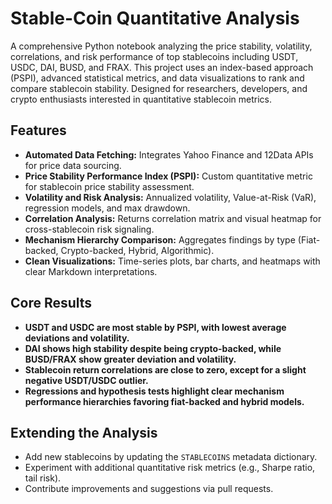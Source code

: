 # Stable-Coin Quantitative Analysis

A comprehensive Python notebook analyzing the price stability, volatility, correlations, and risk performance of top stablecoins including USDT, USDC, DAI, BUSD, and FRAX. This project uses an index-based approach (PSPI), advanced statistical metrics, and data visualizations to rank and compare stablecoin stability. Designed for researchers, developers, and crypto enthusiasts interested in quantitative stablecoin metrics.

## Features

- **Automated Data Fetching:** Integrates Yahoo Finance and 12Data APIs for price data sourcing.
- **Price Stability Performance Index (PSPI):** Custom quantitative metric for stablecoin price stability assessment.
- **Volatility and Risk Analysis:** Annualized volatility, Value-at-Risk (VaR), regression models, and max drawdown.
- **Correlation Analysis:** Returns correlation matrix and visual heatmap for cross-stablecoin risk signaling.
- **Mechanism Hierarchy Comparison:** Aggregates findings by type (Fiat-backed, Crypto-backed, Hybrid, Algorithmic).
- **Clean Visualizations:** Time-series plots, bar charts, and heatmaps with clear Markdown interpretations.

## Core Results

- **USDT and USDC are most stable by PSPI, with lowest average deviations and volatility.**
- **DAI shows high stability despite being crypto-backed, while BUSD/FRAX show greater deviation and volatility.**
- **Stablecoin return correlations are close to zero, except for a slight negative USDT/USDC outlier.**
- **Regressions and hypothesis tests highlight clear mechanism performance hierarchies favoring fiat-backed and hybrid models.**

## Extending the Analysis

- Add new stablecoins by updating the `STABLECOINS` metadata dictionary.
- Experiment with additional quantitative risk metrics (e.g., Sharpe ratio, tail risk).
- Contribute improvements and suggestions via pull requests.
